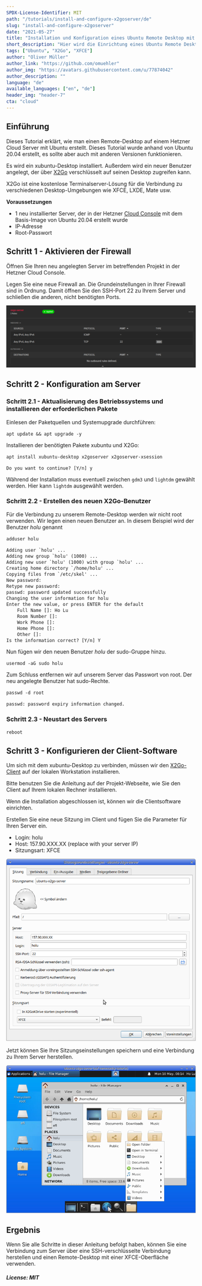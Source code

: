 ```yaml
---
SPDX-License-Identifier: MIT
path: "/tutorials/install-and-configure-x2goserver/de"
slug: "install-and-configure-x2goserver"
date: "2021-05-27"
title: "Installation und Konfiguration eines Ubuntu Remote Desktop mit XFCE unter Verwendung von X2Go"
short_description: "Hier wird die Einrichtung eines Ubuntu Remote Desktop mit X2Go-Server in der Hetzner Cloud beschrieben. Als leichtgewichtige Desktop-Umgebung wird XFCE verwendet"
tags: ["Ubuntu", "X2Go", "XFCE"]
author: "Oliver Müller"
author_link: "https://github.com/omuehler"
author_img: "https://avatars.githubusercontent.com/u/77874042"
author_description: ""
language: "de"
available_languages: ["en", "de"]
header_img: "header-7"
cta: "cloud"
---
```


## Einführung

Dieses Tutorial erklärt, wie man einen Remote-Desktop auf einem Hetzner Cloud Server mit Ubuntu erstellt. Dieses Tutorial wurde anhand von Ubuntu 20.04 erstellt, es sollte aber auch mit anderen Versionen funktionieren.

Es wird ein xubuntu-Desktop installiert. Außerdem wird ein neuer Benutzer angelegt, der über [X2Go](https://wiki.x2go.org/doku.php) verschlüsselt auf seinen Desktop zugreifen kann.

X2Go ist eine kostenlose Terminalserver-Lösung für die Verbindung zu verschiedenen Desktop-Umgebungen wie XFCE, LXDE, Mate usw.

**Voraussetzungen**

 - 1 neu installierter Server, der in der Hetzner [Cloud Console](https://console.hetzner.cloud/) mit dem Basis-Image von Ubuntu 20.04 erstellt wurde
 - IP-Adresse
 - Root-Passwort

## Schritt 1 - Aktivieren der Firewall

Öffnen Sie Ihren neu angelegten Server im betreffenden Projekt in der Hetzner Cloud Console.

Legen Sie eine neue Firewall an. Die Grundeinstellungen in Ihrer Firewall sind in Ordnung. Damit öffnen Sie den SSH-Port 22 zu Ihrem Server und schließen die anderen, nicht benötigten Ports.

![Basic firewall settings](images/firewall.png)

## Schritt 2 - Konfiguration am Server

### Schritt 2.1 - Aktualisierung des Betriebssystems und installieren der erforderlichen Pakete

Einlesen der Paketquellen und Systemupgrade durchführen:

```shell
apt update && apt upgrade -y
```

Installieren der benötigten Pakete xubuntu und X2Go:

```shell
apt install xubuntu-desktop x2goserver x2goserver-xsession
```

```shell
Do you want to continue? [Y/n] y
```

Während der Installation muss eventuell zwischen `gdm3` und `lightdm` gewählt werden. Hier kann `lightdm` ausgewählt werden.

### Schritt 2.2 - Erstellen des neuen X2Go-Benutzer

Für die Verbindung zu unserem Remote-Desktop werden wir nicht root verwenden. Wir legen einen neuen Benutzer an. In diesem Beispiel wird der Benutzer _holu_ genannt

```shell
adduser holu
```

```shell
Adding user `holu' ...
Adding new group `holu' (1000) ...
Adding new user `holu' (1000) with group `holu' ...
Creating home directory `/home/holu' ...
Copying files from `/etc/skel' ...
New password: 
Retype new password: 
passwd: password updated successfully
Changing the user information for holu
Enter the new value, or press ENTER for the default
	Full Name []: Ho Lu       
	Room Number []:  
	Work Phone []: 
	Home Phone []: 
	Other []: 
Is the information correct? [Y/n] Y
```

Nun fügen wir den neuen Benutzer _holu_ der sudo-Gruppe hinzu.

```shell
usermod -aG sudo holu
```

Zum Schluss entfernen wir auf unserem Server das Passwort von root. Der neu angelegte Benutzer hat sudo-Rechte.

```shell
passwd -d root
```

```shell
passwd: password expiry information changed.
```

### Schritt 2.3 - Neustart des Servers

```shell
reboot
```

## Schritt 3 - Konfigurieren der Client-Software

Um sich mit dem xubuntu-Desktop zu verbinden, müssen wir den [X2Go-Client](https://wiki.x2go.org/doku.php/doc:installation:x2goclient) auf der lokalen Workstation installieren.

Bitte benutzen Sie die Anleitung auf der Projekt-Webseite, wie Sie den Client auf Ihrem lokalen Rechner installieren.

Wenn die Installation abgeschlossen ist, können wir die Clientsoftware einrichten.

Erstellen Sie eine neue Sitzung im Client und fügen Sie die Parameter für Ihren Server ein.

 - Login: holu
 - Host: 157.90.XXX.XX (replace with your server IP)
 - Sitzungsart: XFCE

![X2Go Client Settings](images/x2go-client.png)

Jetzt können Sie Ihre Sitzungseinstellungen speichern und eine Verbindung zu Ihrem Server herstellen.

![You are connected to your server](images/connection.png)

## Ergebnis

Wenn Sie alle Schritte in dieser Anleitung befolgt haben, können Sie eine Verbindung zum Server über eine SSH-verschlüsselte Verbindung herstellen und einen Remote-Desktop mit einer XFCE-Oberfläche verwenden.

##### License: MIT

<!--

Contributor's Certificate of Origin

By making a contribution to this project, I certify that:

(a) The contribution was created in whole or in part by me and I have
    the right to submit it under the license indicated in the file; or

(b) The contribution is based upon previous work that, to the best of my
    knowledge, is covered under an appropriate license and I have the
    right under that license to submit that work with modifications,
    whether created in whole or in part by me, under the same license
    (unless I am permitted to submit under a different license), as
    indicated in the file; or

(c) The contribution was provided directly to me by some other person
    who certified (a), (b) or (c) and I have not modified it.

(d) I understand and agree that this project and the contribution are
    public and that a record of the contribution (including all personal
    information I submit with it, including my sign-off) is maintained
    indefinitely and may be redistributed consistent with this project
    or the license(s) involved.

Signed-off-by: Oliver Müller, oliver.mueller@hetzner.com

-->
